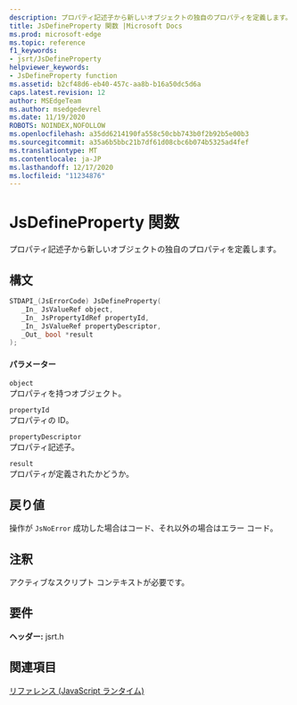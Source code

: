 ```yaml
---
description: プロパティ記述子から新しいオブジェクトの独自のプロパティを定義します。
title: JsDefineProperty 関数 |Microsoft Docs
ms.prod: microsoft-edge
ms.topic: reference
f1_keywords:
- jsrt/JsDefineProperty
helpviewer_keywords:
- JsDefineProperty function
ms.assetid: b2cf48d6-eb40-457c-aa8b-b16a50dc5d6a
caps.latest.revision: 12
author: MSEdgeTeam
ms.author: msedgedevrel
ms.date: 11/19/2020
ROBOTS: NOINDEX,NOFOLLOW
ms.openlocfilehash: a35dd6214190fa558c50cbb743b0f2b92b5e00b3
ms.sourcegitcommit: a35a6b5bbc21b7df61d08cbc6b074b5325ad4fef
ms.translationtype: MT
ms.contentlocale: ja-JP
ms.lasthandoff: 12/17/2020
ms.locfileid: "11234876"
---
```

# JsDefineProperty 関数

プロパティ記述子から新しいオブジェクトの独自のプロパティを定義します。  
  
## 構文  
  
```cpp  
STDAPI_(JsErrorCode) JsDefineProperty(  
   _In_ JsValueRef object,  
   _In_ JsPropertyIdRef propertyId,  
   _In_ JsValueRef propertyDescriptor,  
   _Out_ bool *result  
);  
```  
  
#### パラメーター  
 `object`  
 プロパティを持つオブジェクト。  
  
 `propertyId`  
 プロパティの ID。  
  
 `propertyDescriptor`  
 プロパティ記述子。  
  
 `result`  
 プロパティが定義されたかどうか。  
  
## 戻り値  
 操作が `JsNoError` 成功した場合はコード、それ以外の場合はエラー コード。  
  
## 注釈  
 アクティブなスクリプト コンテキストが必要です。  
  
## 要件  
 **ヘッダー:** jsrt.h  
  
## 関連項目  
 [リファレンス (JavaScript ランタイム)](../chakra-hosting/reference-javascript-runtime.md)

